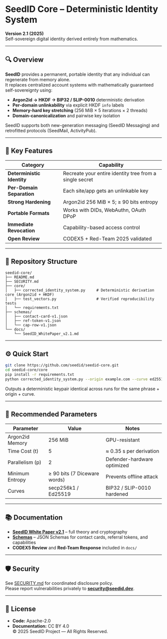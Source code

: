 # SeedID Core – Deterministic Identity System
**Version 2.1 (2025)**  
Self-sovereign digital identity derived entirely from mathematics.

---

## 🔍 Overview
**SeedID** provides a permanent, portable identity that any individual can regenerate from memory alone.  
It replaces centralized account systems with mathematically guaranteed self-sovereignty using:

- **Argon2id → HKDF → BIP32 / SLIP-0010** deterministic derivation  
- **Per-domain unlinkability** via explicit HKDF `info` labels  
- **Memory-hard key stretching** (256 MiB × 5 iterations × 2 threads)  
- **Domain-canonicalization** and pairwise key isolation  

SeedID supports both new-generation messaging (SeedID Messaging) and retrofitted protocols (SeedMail, ActivityPub).

---

## 🧩 Key Features
| Category | Capability |
|-----------|-------------|
| **Deterministic Identity** | Recreate your entire identity tree from a single secret |
| **Per-Domain Separation** | Each site/app gets an unlinkable key |
| **Strong Hardening** | Argon2id 256 MiB × 5; ≥ 90 bits entropy |
| **Portable Formats** | Works with DIDs, WebAuthn, OAuth DPoP |
| **Immediate Revocation** | Capability-based access control |
| **Open Review** | CODEX5 + Red-Team 2025 validated |

---

## 📁 Repository Structure
```
seedid-core/
├── README.md
├── SECURITY.md
├── core/
│   ├── corrected_identity_system.py     # Deterministic derivation core (Argon2id + HKDF)
│   ├── test_vectors.py                  # Verified reproducibility tests
│   └── requirements.txt
├── schemas/
│   ├── contact-card-v1.json
│   ├── ref-token-v1.json
│   └── cap-row-v1.json
└── docs/
    └── SeedID_WhitePaper_v2.1.md
```

---

## ⚙️ Quick Start
```bash
git clone https://github.com/seedid/seedid-core.git
cd seedid-core/core
pip install -r requirements.txt
python corrected_identity_system.py --origin example.com --curve ed25519
```
Outputs a deterministic keypair identical across runs for the same phrase + origin + curve.

---

## 🧮 Recommended Parameters
| Parameter | Value | Notes |
|------------|--------|-------|
| Argon2id Memory | 256 MiB | GPU-resistant |
| Time Cost (t) | 5 | ≈ 0.35 s per derivation |
| Parallelism (p) | 2 | Defender-hardware optimized |
| Minimum Entropy | ≥ 90 bits (7 Diceware words) | Prevents offline attack |
| Curves | secp256k1 / Ed25519 | BIP32 / SLIP-0010 hardened |

---

## 📚 Documentation
- **[SeedID White Paper v2.1](docs/SeedID_WhitePaper_v2.1.md)** – full theory and cryptography
- **[Schemas](schemas/)** – JSON Schemas for contact cards, referral tokens, and capabilities
- **CODEX5 Review** and **Red-Team Response** included in `docs/`

---

## 🛡 Security
See [SECURITY.md](SECURITY.md) for coordinated disclosure policy.  
Please report vulnerabilities privately to **security@seedid.dev**.

---

## 📜 License
- **Code:** Apache-2.0  
- **Documentation:** CC BY 4.0  
© 2025 SeedID Project — All Rights Reserved.
